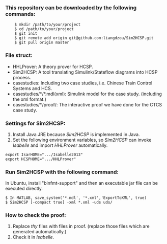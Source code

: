 ### **This repository can be downloaded by the following commands:** ###

```
    $ mkdir /path/to/your/project
    $ cd /path/to/your/project
    $ git init
    $ git remote add origin git@github.com:liangdzou/Sim2HCSP.git
    $ git pull origin master
```

### **File struct:** ###

* HHLProver: A theory prover for HCSP.
* Sim2HCSP: A tool translating Simulink/Stateflow diagrams into HCSP process.
* casestudies: Including two case studies, i.e. Chinese Train Control Systems and HCS.
* casestudies/\*/\*.mdl(xml): Simulink model for the case study. (including the xml format.) 
* casestudies/\*/proof/: The interactive proof we have done for the CTCS case study.


### **Settings for Sim2HCSP:** ###

1. Install Java JRE because *Sim2HCSP* is implemented in Java.
2. Set the following environment variables, so *Sim2HCSP* can invoke *Isabelle* and import *HHLProver* automatically.

```
export IsarHOME=".../Isabelle2013"
export HCSPHOME=".../HHLProver"
```

### **Run Sim2HCSP with the following command:** ###
In Ubuntu, install "binfmt-support" and then an executable jar file can be executed directly.

```
$ In MATLAB, save_system('*.mdl', '*.xml','ExportToXML', true)
$ Sim2HCSP [-compact true] -xml *.xml -uds uds/
```

### **How to check the proof:** ###

1. Replace *thy* files with files in proof. (replace those files which are generated automatically.)
2. Check it in *Isabelle*.

